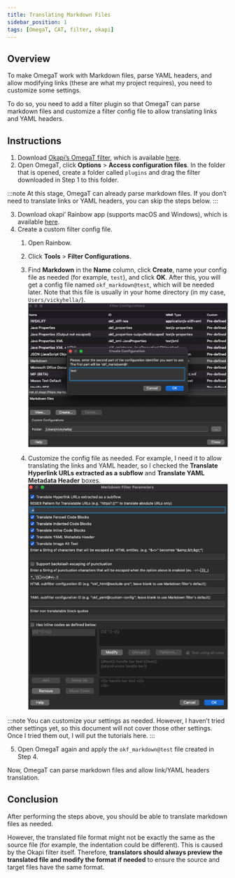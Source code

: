 ```yaml
---
title: Translating Markdown Files
sidebar_position: 1
tags: [OmegaT, CAT, filter, okapi]
---
```


## Overview

To make OmegaT work with Markdown files, parse YAML headers, and allow modifying links (these are what my project requires), you need to customize some settings.

To do so, you need to add a filter plugin so that OmegaT can parse markdown files and customize a filter config file to allow translating links and YAML headers.

## Instructions

1. Download [Okapi’s OmegaT filter](https://okapiframework.org/wiki/index.php/Okapi_Filters_Plugin_for_OmegaT), which is available [here](https://okapiframework.org/binaries/omegat-plugin/).
2. Open OmegaT, click **Options** > **Access configuration files**. In the folder that is opened, create a folder called `plugins` and drag the filter downloaded in Step 1 to this folder.
    
:::note
At this stage, OmegaT can already parse markdown files. If you don’t need to translate links or YAML headers, you can skip the steps below.
:::
    
3. Download okapi’ Rainbow app (supports macOS and Windows), which is available [here](https://okapiframework.org/binaries/main/).
4. Create a custom filter config file.
    1. Open Rainbow.
    2. Click **Tools** > **Filter Configurations**.
    3. Find **Markdown** in the **Name** column, click **Create**, name your config file as needed (for example, `test`), and click **OK**. After this, you will get a config file named `okf_markdown@test`, which will be needed later. Note that this file is usually in your home directory (in my case, `Users/vickyhella/`).
        ![Untitled](/img/omegat_filter_config1.png)
    
    4. Customize the config file as needed. 
    For example, I need it to allow translating the links and YAML header, so I checked the **Translate Hyperlink URLs extracted as a subflow** and **Translate YAML Metadata Header** boxes.
        ![Untitled](/img/omegat_filter_config2.png)
        
:::note
You can customize your settings as needed. However, I haven’t tried other settings yet, so this document will not cover those other settings. Once I tried them out, I will put the tutorials here.
:::
        
5. Open OmegaT again and apply the `okf_markdown@test` file created in Step 4.

Now, OmegaT can parse markdown files and allow link/YAML headers translation.

## Conclusion

After performing the steps above, you should be able to translate markdown files as needed. 

However, the translated file format might not be exactly the same as the source file (for example, the indentation could be different). This is caused by the Okapi filter itself. Therefore, **translators should always preview the translated file and modify the format if needed** to ensure the source and target files have the same format.